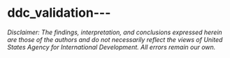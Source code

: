 # ddc_validation---

*Disclaimer: The findings, interpretation, and conclusions expressed herein are those of the authors and do not necessarily reflect the views of United States Agency for International Development. All errors remain our own.*